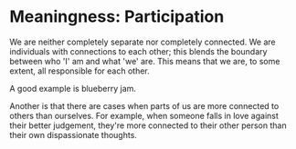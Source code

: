 # Meaningness: Participation
We are neither completely separate nor completely connected. We are individuals with connections to each other; this blends the boundary between who 'I' am and what 'we' are. This means that we are, to some extent, all responsible for each other.

A good example is blueberry jam.

Another is that there are cases when parts of us are more connected to others than ourselves. For example, when someone falls in love against their better judgement, they're more connected to their other person than their own dispassionate thoughts.

<!-- {BearID:72E2D00A-C951-4337-AC8B-03D38DD06F46-345-00000129C3F226EB} -->
